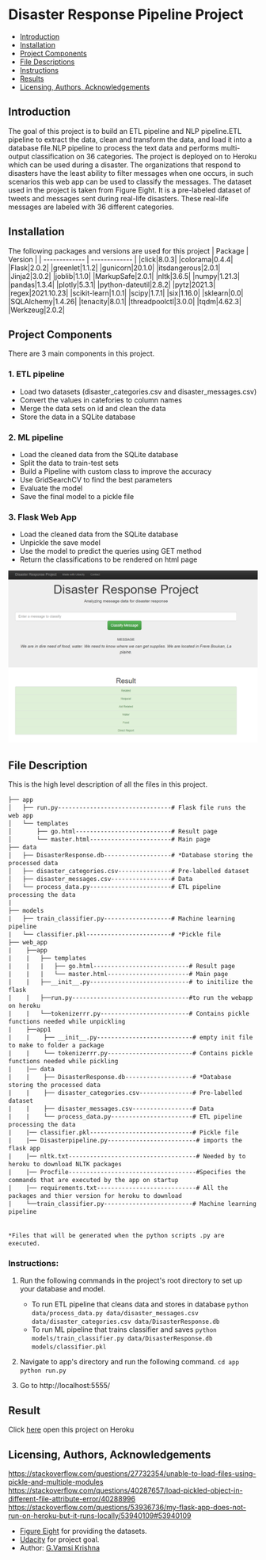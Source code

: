 # Disaster Response Pipeline Project
- [Introduction](#Introduction)
- [Installation](#Installation)
- [Project Components](#Project-Components)
- [File Descriptions](#File-Descriptions)
- [Instructions](#Instructions)
- [Results](#Result)
- [Licensing, Authors, Acknowledgements](#License)

## Introduction <a name="Introduction"></a>
The goal of this project is to build an ETL pipeline and NLP pipeline.ETL pipeline to extract the data, clean and transform the data, and load it into a database file.NLP pipeline to process the text data and performs multi-output classification on 36 categories. The project is deployed on to Heroku which can be used during a disaster. The organizations that respond to disasters have the least ability to filter messages when one occurs, in such scenarios this web app can be used to classify the messages. The dataset used in the project is taken from Figure Eight. It is a pre-labeled dataset of tweets and messages sent during real-life disasters. These real-life messages are labeled with 36 different categories.

## Installation <a name="Installation"></a>
The following packages and versions are used for this project
| Package  | Version |
| ------------- | ------------- |
|click|8.0.3|
|colorama|0.4.4|
|Flask|2.0.2|
|greenlet|1.1.2|
|gunicorn|20.1.0|
|itsdangerous|2.0.1|
|Jinja2|3.0.2|
|joblib|1.1.0|
|MarkupSafe|2.0.1|
|nltk|3.6.5|
|numpy|1.21.3|
|pandas|1.3.4|
|plotly|5.3.1|
|python-dateutil|2.8.2|
|pytz|2021.3|
|regex|2021.10.23|
|scikit-learn|1.0.1|
|scipy|1.7.1|
|six|1.16.0|
|sklearn|0.0|
|SQLAlchemy|1.4.26|
|tenacity|8.0.1|
|threadpoolctl|3.0.0|
|tqdm|4.62.3|
|Werkzeug|2.0.2|



## Project Components <a name="Project-Components"></a>
There are 3 main components in this project.
### 1. ETL pipeline
- Load two datasets (disaster_categories.csv and disaster_messages.csv)
- Convert the values in catefories to column names
- Merge the data sets on id and clean the data
- Store the data in a SQLite database

### 2. ML pipeline
- Load the cleaned data from the SQLite database
- Split the data to train-test sets
- Build a Pipeline with custom class to improve the accuracy 
- Use GridSearchCV to find the best parameters
- Evaluate the model
- Save the final model to a pickle file

### 3. Flask Web App
- Load the cleaned data from the SQLite database
- Unpickle the save model
- Use the model to predict the queries using GET method 
- Return the classifications to be rendered on html page

![Example](img/example.PNG)


## File Description <a name="File-Descriptions"></a>
This is the high level description of all the files in this project.
```
├── app
│   ├── run.py--------------------------------# Flask file runs the web app
│   └── templates
│       ├── go.html---------------------------# Result page
│       └── master.html-----------------------# Main page
├── data
│   ├── DisasterResponse.db-------------------# *Database storing the processed data
│   ├── disaster_categories.csv---------------# Pre-labelled dataset
│   ├── disaster_messages.csv-----------------# Data
│   └── process_data.py-----------------------# ETL pipeline processing the data
|   
├── models
|   ├── train_classifier.py-------------------# Machine learning pipeline
|   └── classifier.pkl------------------------# *Pickle file
├── web_app
|    ├──app
|    |   ├── templates
|    |   |   ├── go.html---------------------------# Result page
|    |   |   └── master.html-----------------------# Main page
|    |   ├──__init__.py----------------------------# to initilize the flask
|    |   ├──run.py---------------------------------#to run the webapp on heroku
|    |   └──tokenizerrr.py-------------------------# Contains pickle functions needed while unpickling 
|    ├──app1
|    |    ├── __init__.py---------------------------# empty init file to make to folder a package
|    |    └── tokenizerrr.py------------------------# Contains pickle functions needed while pickling 
|    |── data
|    |    ├── DisasterResponse.db-------------------# *Database storing the processed data
|    |    ├── disaster_categories.csv---------------# Pre-labelled dataset
|    |    ├── disaster_messages.csv-----------------# Data
|    |    └── process_data.py-----------------------# ETL pipeline processing the data
|    |── classifier.pkl-----------------------------# Pickle file
|    |── Disasterpipeline.py-------------------------# imports the flask app
|    |── nltk.txt------------------------------------# Needed by to heroku to download NLTK packages
|    |── Procfile------------------------------------#Specifies the commands that are executed by the app on startup
|    |── requirements.txt----------------------------# All the packages and thier version for heroku to download
|    └──train_classifier.py-------------------------# Machine learning pipeline


*Files that will be generated when the python scripts .py are executed.
```


### Instructions:<a name="Instructions"></a>
1. Run the following commands in the project's root directory to set up your database and model.

    - To run ETL pipeline that cleans data and stores in database
        `python data/process_data.py data/disaster_messages.csv data/disaster_categories.csv data/DisasterResponse.db`
    - To run ML pipeline that trains classifier and saves
        `python models/train_classifier.py data/DisasterResponse.db models/classifier.pkl`

2. Navigate to app's directory and run the following command.
    `cd app`
    `python run.py`

3. Go to http://localhost:5555/

## Result <a name="Result"></a>
Click [here](https://dsnd-message-classification.herokuapp.com//) open this project on Heroku

## Licensing, Authors, Acknowledgements <a name="License"></a>
   https://stackoverflow.com/questions/27732354/unable-to-load-files-using-pickle-and-multiple-modules
   https://stackoverflow.com/questions/40287657/load-pickled-object-in-different-file-attribute-error/40288996
   https://stackoverflow.com/questions/53936736/my-flask-app-does-not-run-on-heroku-but-it-runs-locally/53940109#53940109

* [Figure Eight](https://www.figure-eight.com/) for providing the datasets.
* [Udacity](https://www.udacity.com/) for project goal.
* Author: [G.Vamsi Krishna](https://github.com/Krishna5972)
